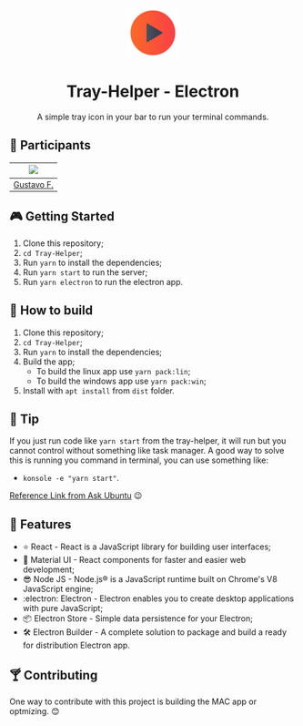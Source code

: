 <h1 align="center">
<br>
  <img src="public/icon.png" alt="Tray-Helper-Icon" width="90">
<br>
<br>
Tray-Helper - Electron
</h1>

<p align="center">A simple tray icon in your bar to run your terminal commands.</p>

## :busts_in_silhouette: Participants

| [<img src="https://avatars1.githubusercontent.com/u/48556195?s=460&u=37860cc900585cadbff85e85089b22e0717008be&v=4" width="75px;"/>](https://github.com/diego3g)
| :-----------------------------------------------------------------------------------------------------------------: |
| [Gustavo F.](https://github.com/diego3g)

## :video_game: Getting Started

1. Clone this repository;
2. `cd Tray-Helper`;
3. Run `yarn` to install the dependencies;
4. Run `yarn start` to run the server;
5. Run `yarn electron` to run the electron app.

## :hammer: How to build

1. Clone this repository;
2. `cd Tray-Helper`;
3. Run `yarn` to install the dependencies;
4. Build the app;
   - To build the linux app use `yarn pack:lin`;
   - To build the windows app use `yarn pack:win`;
5. Install with `apt install` from `dist` folder.

## :eyes: Tip

If you just run code like `yarn start` from the tray-helper, it will run but you cannot control without something like task manager. A good way to solve this is running you command in terminal, you can use something like:

- `konsole -e "yarn start"`.

[Reference Link from Ask Ubuntu](https://askubuntu.com/questions/46627/how-can-i-make-a-script-that-opens-terminal-windows-and-executes-commands-in-the) :wink:

## :blue_book: Features

- :star: React - React is a JavaScript library for building user interfaces;
- :dress: Material UI - React components for faster and easier web development;
- :sunglasses: Node JS - Node.js® is a JavaScript runtime built on Chrome's V8 JavaScript engine;
- :electron: Electron - Electron enables you to create desktop applications with pure JavaScript;
- :package: Electron Store - Simple data persistence for your Electron;
- :hammer_and_wrench: Electron Builder - A complete solution to package and build a ready for distribution Electron app.

## :cocktail: Contributing

One way to contribute with this project is building the MAC app or optmizing. :blush:
